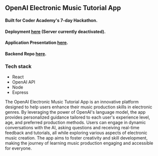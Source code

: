 ## OpenAI Electronic Music Tutorial App

#### Built for Coder Academy's 7-day Hackathon.

#### Deployment [here](https://electronic-music-tutorial.netlify.app/) (Server currently deactivated).

#### Application Presentation [here](https://drive.google.com/file/d/1RxcXv2QlOhGgyitKHh4O4XBmZF_I8ixc/view?usp=sharing).

#### Backend Repo [here](https://github.com/TommyMart/music-chat-bot-backend).

### Tech stack

- React
- OpenAI API
- Node
- Express

The OpenAI Electronic Music Tutorial App is an innovative platform designed to help users enhance their music production skills in electronic genres. By leveraging the power of OpenAI's language model, the app provides personalized guidance tailored to each user's experience level, age, and preferred production methods. Users can engage in dynamic conversations with the AI, asking questions and receiving real-time feedback and tutorials, all while exploring various aspects of electronic music creation. The app aims to foster creativity and skill development, making the journey of learning music production engaging and accessible for everyone.
